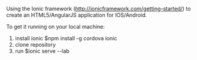 Using the Ionic framework (http://ionicframework.com/getting-started/) to create an HTML5/AngularJS application for IOS/Android.

To get it running on your local machine: 
1. install ionic $npm install -g cordova ionic
2. clone repository
3. run $ionic serve --lab

